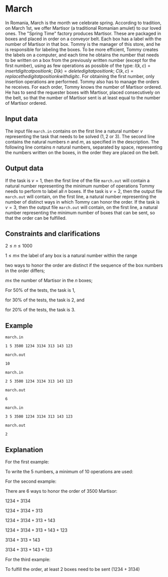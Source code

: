 # March

In Romania, March is the month we celebrate spring. According to tradition, on March 1st, we offer Martisor (a traditional Romanian amulet) to our loved ones. The "Spring Time" factory produces Martisor. These are packaged in boxes and placed in order on a conveyor belt. Each box has a label with the number of Martisor in that box. Tommy is the manager of this store, and he is responsible for labeling the boxes. To be more efficient, Tommy creates the labels on a computer, and each time he obtains the number that needs to be written on a box from the previously written number (except for the first number), using as few operations as possible of the type: $I(k,c) = insert digit c at position k$; $D(k) = delete digit at position k$; $C(k,c) = replace the digit at position k with digit c$. For obtaining the first number, only insertion operations are performed. Tommy also has to manage the orders he receives. For each order, Tommy knows the number of Martisor ordered. He has to send the requester boxes with Martisor, placed consecutively on the belt, so that the number of Martisor sent is at least equal to the number of Martisor ordered.

## Input data

The input file `march.in` contains on the first line a natural number $v$ representing the task that needs to be solved $(1,2$ or $3)$. The second line contains the natural numbers $n$ and $m$, as specified in the description. The following line contains $n$ natural numbers, separated by space, representing the numbers written on the boxes, in the order they are placed on the belt.

## Output data

If the task is $v = 1$, then the first line of the file `march.out` will contain a natural number representing the minimum number of operations Tommy needs to perform to label all $n$ boxes. If the task is $v=2$, then the output file `march.out` will contain, on the first line, a natural number representing the number of distinct ways in which Tommy can honor the order. If the task is $v=3$, then the output file `march.out` will contain, on the first line, a natural number representing the minimum number of boxes that can be sent, so that the order can be fulfilled.

## Constraints and clarifications

$2 \leq n \leq 1000$

$1 \leq m \leq$ the label of any box is a natural number within the range

two ways to honor the order are distinct if the sequence of the box numbers in the order differs;

$m \leq$ the number of Martisor in the $n$ boxes;

For $50\%$ of the tests, the task is $1$,

for $30\%$ of the tests, the task is $2$, and

for $20\%$ of the tests, the task is $3$.

## Example

`march.in`

`1 5 3500 1234 3134 313 143 123`

`march.out`

`10`

`march.in`

`2 5 3500 1234 3134 313 143 123`

`march.out`

`6`

`march.in`

`3 5 3500 1234 3134 313 143 123`

`march.out`

`2`

## Explanation

For the first example:

To write the $5$ numbers, a minimum of $10$ operations are used:

For the second example:

There are $6$ ways to honor the order of $3500$ Martisor:

$1234 + 3134$

$1234 + 3134 + 313$

$1234 + 3134 + 313 + 143$

$1234 + 3134 + 313 + 143 + 123$

$3134 + 313 + 143$

$3134 + 313 + 143 + 123$

For the third example:

To fulfill the order, at least $2$ boxes need to be sent ($1234 + 3134$)